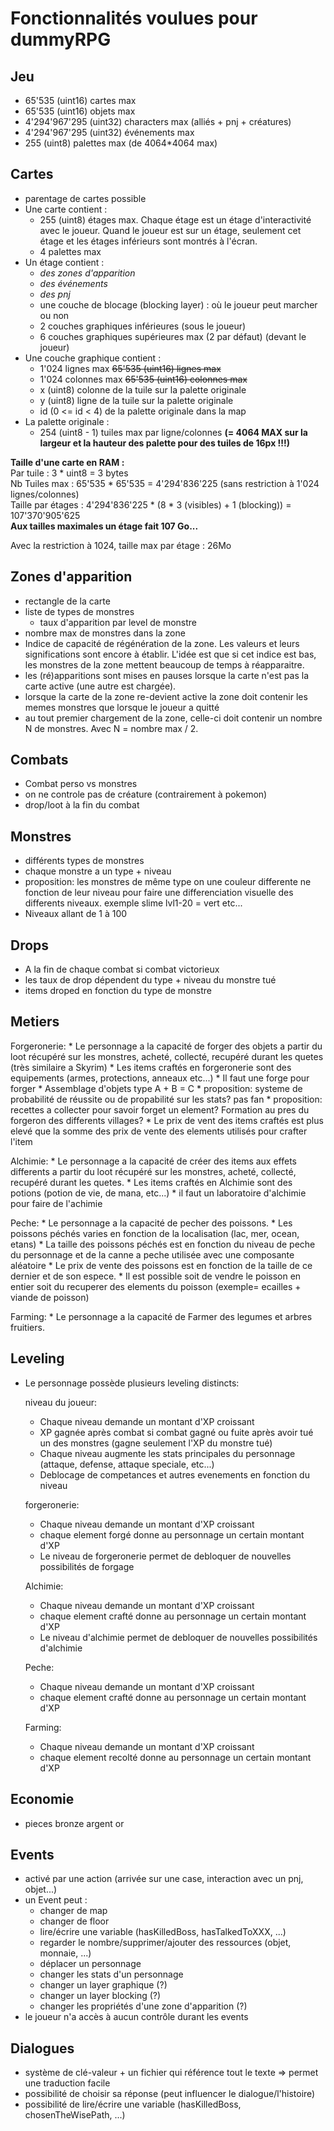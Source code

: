 # Fonctionnalités voulues pour dummyRPG

## Jeu

* 65'535 (uint16) cartes max
* 65'535 (uint16) objets max
* 4'294'967'295 (uint32) characters max (alliés + pnj + créatures)
* 4'294'967'295 (uint32) événements max
* 255 (uint8) palettes max (de 4064*4064 max)

## Cartes

* parentage de cartes possible 
* Une carte contient : 
  * 255 (uint8) étages max. Chaque étage est un étage d'interactivité avec le joueur. Quand le joueur est sur un étage, seulement cet étage et les étages inférieurs sont montrés à l'écran.
  * 4 palettes max
* Un étage contient :
  * *des zones d'apparition*
  * *des événements*
  * *des pnj*
  * une couche de blocage (blocking layer) : où le joueur peut marcher ou non
  * 2 couches graphiques inférieures (sous le joueur)
  * 6 couches graphiques supérieures max (2 par défaut) (devant le joueur)
* Une couche graphique contient :
  * 1'024 lignes max ~~65'535 (uint16) lignes max~~
  * 1'024 colonnes max ~~65'535 (uint16) colonnes max~~
  * x (uint8) colonne de la tuile sur la palette originale
  * y (uint8) ligne de la tuile sur la palette originale
  * id (0 <= id < 4) de la palette originale dans la map
* La palette originale :
  * 254 (uint8 - 1) tuiles max par ligne/colonnes **(= 4064 MAX sur la largeur et la hauteur des palette pour des tuiles de 16px !!!)** 
 
**Taille d'une carte en RAM :**  
Par tuile : 3 * uint8 = 3 bytes  
Nb Tuiles max : 65'535 * 65'535 = 4'294'836'225  (sans restriction à 1'024 lignes/colonnes)  
Taille par étages : 4'294'836'225 * (8 * 3 (visibles) + 1 (blocking)) = 107'370'905'625‬  
**Aux tailles maximales un étage fait 107 Go...**

Avec la restriction à 1024, taille max par étage : 26Mo
  
## Zones d'apparition
* rectangle de la carte
* liste de types de monstres
  * taux d'apparition par level de monstre
* nombre max de monstres dans la zone 
* Indice de capacité de régénération de la zone. Les valeurs et leurs significations sont encore à établir. L'idée est que si cet indice est bas, les monstres de la zone mettent beaucoup de temps à réapparaitre.
* les (ré)apparitions sont mises en pauses lorsque la carte n'est pas la carte active (une autre est chargée).
* lorsque la carte de la zone re-devient active la zone doit contenir les memes monstres que lorsque le joueur a quitté
* au tout premier chargement de la zone, celle-ci doit contenir un nombre N de monstres. Avec N = nombre max / 2.

## Combats

* Combat perso vs monstres
* on ne controle pas de créature (contrairement à pokemon)
* drop/loot à la fin du combat

## Monstres

* différents types de monstres
* chaque monstre a un type + niveau
* proposition: les monstres de même type on une couleur differente ne fonction de leur niveau pour faire une differenciation visuelle des differents niveaux. exemple slime lvl1-20 = vert etc... 
* Niveaux allant de 1 à 100

## Drops

* A la fin de chaque combat si combat victorieux
* les taux de drop dépendent du type + niveau du monstre tué
* items droped en fonction du type de monstre

## Metiers

  Forgeronerie:
	* Le personnage a la capacité de forger des objets a partir du loot récupéré sur les monstres, acheté, collecté, recupéré durant les quetes (très similaire a Skyrim)
	* Les items craftés en forgeronerie sont des equipements (armes, protections, anneaux etc...)
	* Il faut une forge pour forger
	* Assemblage d'objets type A + B = C
	* proposition: systeme de probabilité de réussite ou de propabilité sur les stats? pas fan
	* proposition: recettes a collecter pour savoir forget un element? Formation au pres du forgeron des differents villages?
	* Le prix de vent des items craftés est plus elevé que la somme des prix de vente des elements utilisés pour crafter l'item

  Alchimie:
	* Le personnage a la capacité de créer des items aux effets differents a partir du loot récupéré sur les monstres, acheté, collecté, recupéré durant les quetes.
	* Les items craftés en Alchimie sont des potions (potion de vie, de mana, etc...) 
	* il faut un laboratoire d'alchimie pour faire de l'achimie

  Peche:
	* Le personnage a la capacité de pecher des poissons.
	* Les poissons péchés varies en fonction de la localisation (lac, mer, ocean, etans)
	* La taille des poissons péchés est en fonction du niveau de peche du personnage et de la canne a peche utilisée avec une composante aléatoire
	* Le prix de vente des poissons est en fonction de la taille de ce dernier et de son espece.
	* Il est possible soit de vendre le poisson en entier soit du recuperer des elements du poisson (exemple= ecailles + viande de poisson) 

  Farming:
	* Le personnage a la capacité de Farmer des legumes et arbres fruitiers.

## Leveling

* Le personnage possède plusieurs leveling distincts:

  niveau du joueur:
	* Chaque niveau demande un montant d'XP croissant
	* XP gagnée après combat si combat gagné ou fuite après avoir tué un des monstres (gagne seulement l'XP du monstre tué)
	* Chaque niveau augmente les stats principales du personnage (attaque, defense, attaque speciale, etc...)
	* Deblocage de competances et autres evenements en fonction du niveau

  forgeronerie:
	* Chaque niveau demande un montant d'XP croissant
	* chaque element forgé donne au personnage un certain montant d'XP 
	* Le niveau de forgeronerie permet de debloquer de nouvelles possibilités de forgage

  Alchimie:
	* Chaque niveau demande un montant d'XP croissant
	* chaque element crafté donne au personnage un certain montant d'XP 
	* Le niveau d'alchimie permet de debloquer de nouvelles possibilités d'alchimie

  Peche:
	* Chaque niveau demande un montant d'XP croissant
	* chaque element crafté donne au personnage un certain montant d'XP 

  Farming:
	* Chaque niveau demande un montant d'XP croissant
	* chaque element recolté donne au personnage un certain montant d'XP 

## Economie

* pieces bronze argent or

## Events

* activé par une action (arrivée sur une case, interaction avec un pnj, objet...)
* un Event peut :
  * changer de map
  * changer de floor
  * lire/écrire une variable (hasKilledBoss, hasTalkedToXXX, ...)
  * regarder le nombre/supprimer/ajouter des ressources (objet, monnaie, ...)
  * déplacer un personnage
  * changer les stats d'un personnage
  * changer un layer graphique (?)
  * changer un layer blocking (?)
  * changer les propriétés d'une zone d'apparition (?)
* le joueur n'a accès à aucun contrôle durant les events


## Dialogues

* système de clé-valeur + un fichier qui référence tout le texte => permet une traduction facile
* possibilité de choisir sa réponse (peut influencer le dialogue/l'histoire)
* possibilité de lire/écrire une variable (hasKilledBoss, chosenTheWisePath, ...)
